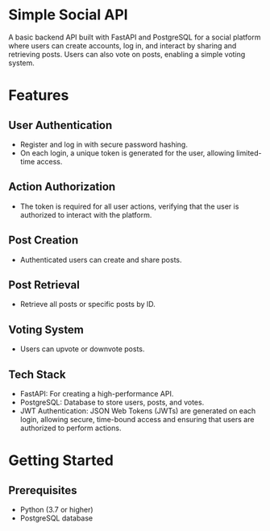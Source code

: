 # Simple Social API
A basic backend API built with FastAPI and PostgreSQL for a social platform where users can create accounts, log in, and interact by sharing and retrieving posts. Users can also vote on posts, enabling a simple voting system.

# Features
## User Authentication
  - Register and log in with secure password hashing.
  - On each login, a unique token is generated for the user, allowing limited-time access.
## Action Authorization
  - The token is required for all user actions, verifying that the user is authorized to interact with the platform.
## Post Creation
  - Authenticated users can create and share posts.
## Post Retrieval
  - Retrieve all posts or specific posts by ID.
## Voting System
  - Users can upvote or downvote posts.
## Tech Stack
  - FastAPI: For creating a high-performance API.
  - PostgreSQL: Database to store users, posts, and votes.
  - JWT Authentication: JSON Web Tokens (JWTs) are generated on each login, allowing secure, time-bound access and ensuring that users are authorized to perform actions.

# Getting Started
## Prerequisites
- Python (3.7 or higher)
- PostgreSQL database
